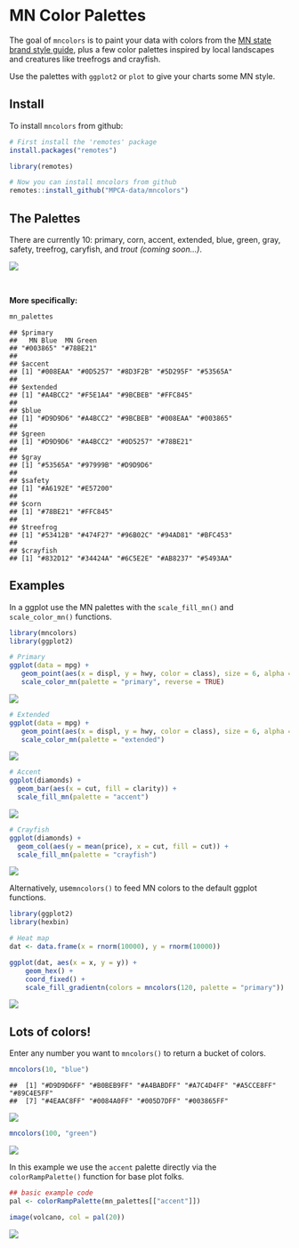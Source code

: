 
# MN Color Palettes

The goal of `mncolors` is to paint your data with colors from the [MN state brand style
guide](https://mn.gov/portal/brand/style-guide/colors/), plus a
few color palettes inspired by local landscapes and creatures like treefrogs and crayfish. 

Use the palettes with `ggplot2` or `plot` to give your charts some MN style.

## Install

To install `mncolors` from github:

``` r
# First install the 'remotes' package
install.packages("remotes")

library(remotes)

# Now you can install mncolors from github
remotes::install_github("MPCA-data/mncolors")
```

## The Palettes

There are currently 10: primary, corn, accent, extended, blue, green,
gray, safety, treefrog, caryfish, and *trout (coming soon…)*.

![](README_files/figure-gfm/see_palettes-1.png)<!-- -->

<br>

**More specifically:**

``` r
mn_palettes
```

    ## $primary
    ##   MN Blue  MN Green 
    ## "#003865" "#78BE21" 
    ## 
    ## $accent
    ## [1] "#008EAA" "#0D5257" "#8D3F2B" "#5D295F" "#53565A"
    ## 
    ## $extended
    ## [1] "#A4BCC2" "#F5E1A4" "#9BCBEB" "#FFC845"
    ## 
    ## $blue
    ## [1] "#D9D9D6" "#A4BCC2" "#9BCBEB" "#008EAA" "#003865"
    ## 
    ## $green
    ## [1] "#D9D9D6" "#A4BCC2" "#0D5257" "#78BE21"
    ## 
    ## $gray
    ## [1] "#53565A" "#97999B" "#D9D9D6"
    ## 
    ## $safety
    ## [1] "#A6192E" "#E57200"
    ## 
    ## $corn
    ## [1] "#78BE21" "#FFC845"
    ## 
    ## $treefrog
    ## [1] "#53412B" "#474F27" "#96B02C" "#94AD81" "#BFC453"
    ## 
    ## $crayfish
    ## [1] "#832D12" "#34424A" "#6C5E2E" "#AB8237" "#5493AA"

## Examples

In a ggplot use the MN palettes with the `scale_fill_mn()` and
`scale_color_mn()` functions.

``` r
library(mncolors)
library(ggplot2)

# Primary
ggplot(data = mpg) +   
   geom_point(aes(x = displ, y = hwy, color = class), size = 6, alpha = 0.7) +
   scale_color_mn(palette = "primary", reverse = TRUE)
```

![](README_files/figure-gfm/unnamed-chunk-3-1.png)<!-- -->

``` r
# Extended
ggplot(data = mpg) +   
   geom_point(aes(x = displ, y = hwy, color = class), size = 6, alpha = 0.7) +
   scale_color_mn(palette = "extended")
```

![](README_files/figure-gfm/unnamed-chunk-3-2.png)<!-- -->

``` r
# Accent
ggplot(diamonds) + 
  geom_bar(aes(x = cut, fill = clarity)) +
  scale_fill_mn(palette = "accent")
```

![](README_files/figure-gfm/unnamed-chunk-3-3.png)<!-- -->

``` r
# Crayfish
ggplot(diamonds) + 
  geom_col(aes(y = mean(price), x = cut, fill = cut)) +
  scale_fill_mn(palette = "crayfish")
```

![](README_files/figure-gfm/unnamed-chunk-3-4.png)<!-- -->

Alternatively, use`mncolors()` to feed MN colors to the default ggplot
functions.

``` r
library(ggplot2)
library(hexbin)

# Heat map
dat <- data.frame(x = rnorm(10000), y = rnorm(10000))

ggplot(dat, aes(x = x, y = y)) +
    geom_hex() + 
    coord_fixed() +
    scale_fill_gradientn(colors = mncolors(120, palette = "primary"))
```

![](README_files/figure-gfm/unnamed-chunk-4-1.png)<!-- -->

## Lots of colors\!

Enter any number you want to `mncolors()` to return a bucket of colors.

``` r
mncolors(10, "blue")
```

    ##  [1] "#D9D9D6FF" "#B0BEB9FF" "#A4BABDFF" "#A7C4D4FF" "#A5CCE8FF" "#89C4E5FF"
    ##  [7] "#4EAAC8FF" "#0084A0FF" "#005D7DFF" "#003865FF"

![](README_files/figure-gfm/unnamed-chunk-6-1.png)<!-- -->

``` r
mncolors(100, "green")
```

![](README_files/figure-gfm/unnamed-chunk-8-1.png)<!-- -->

In this example we use the `accent` palette directly via the
`colorRampPalette()` function for base plot folks.

``` r
## basic example code
pal <- colorRampPalette(mn_palettes[["accent"]])

image(volcano, col = pal(20))
```

![](README_files/figure-gfm/unnamed-chunk-9-1.png)<!-- -->

